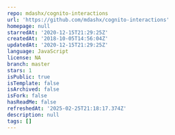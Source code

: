 ```yaml
---
repo: mdashx/cognito-interactions
url: 'https://github.com/mdashx/cognito-interactions'
homepage: null
starredAt: '2020-12-15T21:29:25Z'
createdAt: '2018-10-05T14:56:04Z'
updatedAt: '2020-12-15T21:29:25Z'
language: JavaScript
license: NA
branch: master
stars: 1
isPublic: true
isTemplate: false
isArchived: false
isFork: false
hasReadMe: false
refreshedAt: '2025-02-25T21:18:17.374Z'
description: null
tags: []
---
```


